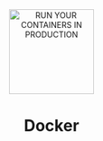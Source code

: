 <div align="center">

<img src="https://github.com/gowizzard/docker/assets/30717818/1e9cf91d-4928-48f5-ae51-d916a60a1457" alt="RUN YOUR CONTAINERS IN PRODUCTION" width="150">

# Docker

</div>
